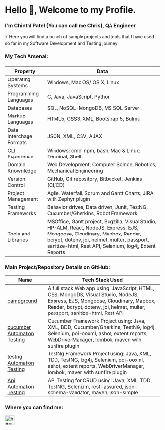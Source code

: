 
<h1>Hello 👋, Welcome to my Profile.</h1>
<h3 align="left">I'm Chintal Patel (You can call me Chris), QA Engineer</h3>
⚡ Here you will find a bunch of sample projects and tools that I have used so far in my Software Development and Testing journey 
<h3>My Tech Arsenal: <h3>

<table>
<thead>
<tr>
<th><strong>Property</strong></th>
<th><strong>Data</strong></th>
</tr>
</thead>

<tbody>

<tr>
<td>Operating Systems</td>
<td>Windows, Mac OS/ OS X, Linux
</td>
</tr>

<tr>
<td>Programming Languages</td>
<td>C, Java, JavaScript, Python</td>
</tr>

<tr>
<td>Databases</td>
<td>SQL, NoSQL-MongoDB, MS SQL Server</td>
</tr>

<tr>
<td>Markup Languages</td>
<td>HTML5, CSS3, XML, Bootstrap 5, Bulma</td>
</tr>

<tr>
<td>Data Interchage Formats</td>
<td>JSON, XML, CSV, AJAX</td>
</tr>

<tr>
<td>CLI Experience</td>
<td>Windows: cmd, npm, bash;  Mac & Linux: Terminal, Shell</td>
</tr>

<tr>
<td>Domain Knownledge</td>
<td> 
Web Development, Computer Scince, Robotics, Mechanical Engineering
</td>
</tr>
<tr>
<td>Version Control</td>
<td>
GitHub, Git repository, Bitbucket, Jenkins (CI/CD)
</td>
</tr>

<tr>
<td>Project Management</td>
<td>
Agile, Waterfall, Scrum and Gantt Charts, JIRA with Zephyr plugin
</td>
</tr>

<tr>
<td>Testing Frameworks</td>
<td>
Behavior driven, Data driven, Junit, TestNG, Cucumber/Gherkins, Robot Framework
</td>
</tr>

<tr>
<td>Tools and Libraries</td>
<td>
MSOffice, Gantt project, Bugzilla, Visual Studio, HP-ALM, React, NodeJS, 
Express, EJS, Mongoose, Cloudinary, Mapbox, Render, bcrypt, dotenv, joi, helmet, 
multer, passport, sanitize-html, Rest API, Selenium, log4j, Extent Reports
</td>
</tr>
</tbody>
</table>
<h3>Main Project/Repository Details on GitHub:</h3>

<table>
<thead>
<tr>
<th><b>Name</b></th>
<th>Tech Stack Used</th>
</tr>
</thead>


<tbody>
<tr>
<td><a href="https://github.com/chintal30/campground" target="blank">campground</td>
<td>
A full stack Web app using: JavaScript, HTML, CSS, MongoDB, Visual Studio, NodeJS, Express, EJS, Mongoose, Cloudinary, Mapbox, Render, bcrypt, dotenv, joi, helmet, multer, passport, sanitize-html, Rest API
</td>
</tr>

<tr>
<td><a href="https://github.com/chintal30/cucumber_chintal_3" target="blank">cucumber Automation Testing</td>
<td>
Cucumber Framework Project using: Java, XML, BDD, Cucumber/Gherkins, TestNG, log4j, Selenium, poi-ooxml, ashot, extent reports, WebDriverManager, lombok, maven with sunfire plugin
</td>
</tr>

<tr>
<td><a href="https://github.com/chintal30/envisionactitime_Chintal2" target="blank">testng Automation Testing</td>
<td>
TestNg Framework Project using: Java, XML, TDD, TestNG, log4j, Selenium, poi-ooxml, ashot, extent reports, WebDriverManager, lombok, maven with sunfire plugin
</td>
</tr>

<tr>
<td><a href="https://github.com/chintal30/ApiAutomationAugBatch" target="blank">Api Automation Testing</td>
<td>
API Testing for CRUD using: Java, XML, TDD, TestNG, Selenium, rest-assured, json-schema-validator, maven, json-simple
</td>
</tr>

</tbody>
</table>

<h3>Where you can find me: </h3>
<p align="left">
<a href="http://www.linkedin.com/in/chintalpatel30" target="blank"><img align="center" src="https://cdn.jsdelivr.net/npm/simple-icons@3.0.1/icons/linkedin.svg" alt="http://www.linkedin.com/in/chintalpatel30" height="30" width="30" /></a>
</p> 
